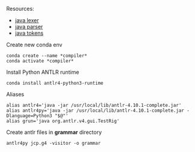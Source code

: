 Resources:

-   [java lexer](https://github.com/antlr/grammars-v4/blob/master/java/java9/Java9Lexer.g4)
-   [java parser](https://github.com/antlr/grammars-v4/blob/master/java/java9/Java9Parser.g4)
-   [java tokens](https://www.javatpoint.com/java-tokens)

Create new conda env

```
conda create --name *compiler*
conda activate *compiler*
```

Install Python ANTLR runtime

```
conda install antlr4-python3-runtime
```

Aliases

```
alias antlr4='java -jar /usr/local/lib/antlr-4.10.1-complete.jar'
alias antlr4py='java -jar /usr/local/lib/antlr-4.10.1-complete.jar -Dlanguage=Python3 "$@"'
alias grun='java org.antlr.v4.gui.TestRig'
```

Create antlr files in **grammar** directory

```
antlr4py jcp.g4 -visitor -o grammar
```
